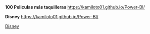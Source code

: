 **100 Peliculas más taquilleras**
https://kamiloto01.github.io/Power-BI/

**Disney**
https://kamiloto01.github.io/Power-BI/

[Disney](https://app.powerbi.com/view?r=eyJrIjoiODMwMjU1YzktNmZjNi00NmE1LWEyNjEtYTkyZDAzOGMyZTk2IiwidCI6ImFjYTUxNjMxLTAwZmUtNDkwZC05MWFiLTE2M2VmODcyNjBlZSIsImMiOjR9)

